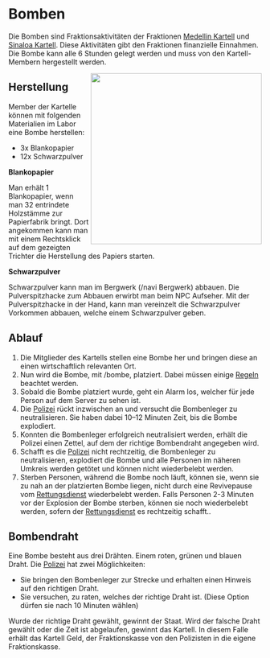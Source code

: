 # Bomben

Die Bomben sind Fraktionsaktivitäten der Fraktionen [Medellin Kartell](../../pages/fraktionen/kartell.md) und [Sinaloa Kartell](../../pages/fraktionen/cds.md). Diese Aktivitäten gibt den Fraktionen finanzielle Einnahmen. Die Bombe kann alle 6 Stunden gelegt werden und muss von den Kartell-Membern hergestellt werden.

<img align="right" width="340" height="340" src="../../../assets/image/fraktionen/aktivitäten/Bombe.png">

## Herstellung
Member der Kartelle können mit folgenden Materialien im Labor eine Bombe herstellen:

- 3x Blankopapier
- 12x Schwarzpulver

**Blankopapier**

Man erhält 1 Blankopapier, wenn man 32 entrindete Holzstämme zur Papierfabrik bringt. Dort angekommen kann man mit einem Rechtsklick auf dem gezeigten Trichter die Herstellung des Papiers starten.

**Schwarzpulver**

Schwarzpulver kann man im Bergwerk (/navi Bergwerk) abbauen. Die Pulverspitzhacke zum Abbauen erwirbt man beim NPC Aufseher. Mit der Pulverspitzhacke in der Hand, kann man vereinzelt die Schwarzpulver Vorkommen abbauen, welche einem Schwarzpulver geben.


## Ablauf
1. Die Mitglieder des Kartells stellen eine Bombe her und bringen diese an einen wirtschaftlich relevanten Ort.
2. Nun wird die Bombe, mit /bombe, platziert. Dabei müssen einige [Regeln](https://germanrp.eu/forum/index.php?thread/1-regelwerk/) beachtet werden.
3. Sobald die Bombe platziert wurde, geht ein Alarm los, welcher für jede Person auf dem Server zu sehen ist.
4. Die [Polizei](polizei.md) rückt inzwischen an und versucht die Bombenleger zu neutralisieren. Sie haben dabei 10–12 Minuten Zeit, bis die Bombe explodiert.
5. Konnten die Bombenleger erfolgreich neutralisiert werden, erhält die Polizei einen Zettel, auf dem der richtige Bombendraht angegeben wird.
6. Schafft es die [Polizei](polizei.md) nicht rechtzeitig, die Bombenleger zu neutralisieren, explodiert die Bombe und alle Personen im näheren Umkreis werden getötet und können nicht wiederbelebt werden.
7. Sterben Personen, während die Bombe noch läuft, können sie, wenn sie zu nah an der platzierten Bombe liegen, nicht durch eine Revivepause vom [Rettungsdienst](rettungsdienst.md) wiederbelebt werden. Falls Personen 2-3 Minuten vor der Explosion der Bombe sterben, können sie noch wiederbelebt werden, sofern der [Rettungsdienst](rettungsdienst.md) es rechtzeitig schafft..
## Bombendraht
Eine Bombe besteht aus drei Drähten. Einem roten, grünen und blauen Draht. Die [Polizei](polizei.md) hat zwei Möglichkeiten:

- Sie bringen den Bombenleger zur Strecke und erhalten einen Hinweis auf den richtigen Draht.
- Sie versuchen, zu raten, welches der richtige Draht ist. (Diese Option dürfen sie nach 10 Minuten wählen)


Wurde der richtige Draht gewählt, gewinnt der Staat.
Wird der falsche Draht gewählt oder die Zeit ist abgelaufen, gewinnt das Kartell.  In diesem Falle erhält das Kartell Geld, der Fraktionskasse von den Polizisten in die eigene Fraktionskasse.

